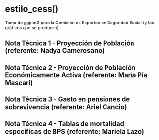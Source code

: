 # estilo_cess()

Tema de ggplot2 para la Comisión de Expertos en Seguridad Social (y los gráficos que se producen).

## Nota Técnica 1 - Proyección de Población (referente: Nadya Camerosano)

## Nota Técnica 2 - Proyección de Población Económicamente Activa (referente: María Pía Mascari)

## Nota Técnica 3 - Gasto en pensiones de sobrevivencia (referente: Ariel Cancio)

## Nota Técnica 4 - Tablas de mortalidad específicas de BPS (referente: Mariela Lazo)
